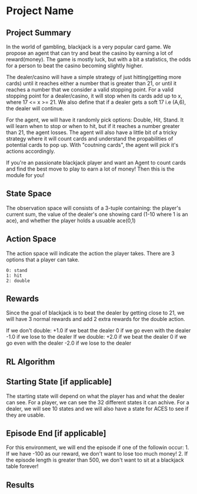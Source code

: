# Project Name
## Project Summary
<!-- Around 200 Words -->
<!-- Cover (1) What problem you are solving, (2) Who will use this RL module and be happy with the learning, and (3) a brief description of the results -->
In the world of gambling, blackjack is a very popular card game. We propose an agent that can try and beat the casino by earning a lot of reward(money). The game is mostly luck, but with a bit a statistics, the odds for a person to beat the casino becoming slightly higher.

The dealer/casino will have a simple strategy of just hitting(getting more cards) until it reaches either a number that is greater than 21, or until it reaches a number that we consider a valid stopping point. For a valid stopping point for a dealer/casino, it will stop when its cards add up to x, where 17 <= x >= 21. We also define that if a dealer gets a soft 17 i.e (A,6), the dealer will continue.

For the agent, we will have it randomly pick options: Double, Hit, Stand. It will learn when to stop or when to hit, but if it reaches a number greater than 21, the agent losses. The agent will also have a little bit of a tricky strategy where it will count cards and understand the propabilities of potential cards to pop up. With "coutning cards", the agent will pick it's actions accordingly.

If you're an passionate blackjack player and want an Agent to count cards and find the best move to play to earn a lot of money! Then this is the module for you!

## State Space
<!-- See the Cart Pole Env example https://gymnasium.farama.org/environments/classic_control/cart_pole/ -->
The observation space will consists of a 3-tuple containing: the player's current sum, the value of the dealer's one showing card (1-10 where 1 is an ace), and whether the player holds a usuable ace(0,1)

## Action Space
<!-- See the Cart Pole Env example https://gymnasium.farama.org/environments/classic_control/cart_pole/ -->
The action space will indicate the action the player takes. There are 3 options that a player can take.

    0: stand
    1: hit
    2: double

## Rewards
<!-- See the Cart Pole Env example https://gymnasium.farama.org/environments/classic_control/cart_pole/ -->
Since the goal of blackjack is to beat the dealer by getting close to 21, we will have 3 normal rewards and add 2 extra rewards for the double action.

If we don't double:
    +1.0 if we beat the dealer
    0 if we go even with the dealer
    -1.0 if we lose to the dealer
If we double:
    +2.0 if we beat the dealer
    0 if we go even with the dealer <!-- The same as wehn we don't double -->
    -2.0 if we lose to the dealer

## RL Algorithm 

## Starting State [if applicable]
<!-- See the Cart Pole Env example https://gymnasium.farama.org/environments/classic_control/cart_pole/ -->
The starting state will depend on what the player has and what the dealer can see.
    For a player, we can see the 32 different states it can achive.
    For a dealer, we will see 10 states
    and we will also have a state for ACES to see if they are usable.

## Episode End [if applicable]
<!-- See the Cart Pole Env example https://gymnasium.farama.org/environments/classic_control/cart_pole/ -->
For this environment, we will end the episode if one of the followin occur:
    1. If we have -100 as our reward, we don't want to lose too much money!
    2. If the episode length is greater than 500, we don't want to sit at a blackjack table forever!

## Results

